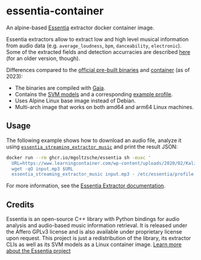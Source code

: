 # essentia-container

An alpine-based [Essentia](https://essentia.upf.edu/) extractor docker container image.

Essentia extractors allow to extract low and high level musical information from audio data (e.g. `average_loudness`, `bpm`, `danceability`, `electronic`).
Some of the extracted fields and detection accurracies are described [here](https://essentia.upf.edu/svm_models/accuracies_v2.1_beta1.html) (for an older version, though).

Differences compared to the [official pre-built binaries](https://essentia.upf.edu/extractors/) and [container](https://github.com/MTG/essentia-docker) (as of 2023):
* The binaries are compiled with [Gaia](https://github.com/MTG/gaia).
* Contains the [SVM models](https://essentia.upf.edu/svm_models/) and a corresponding [example profile](./profile.yaml).
* Uses Alpine Linux base image instead of Debian.
* Multi-arch image that works on both amd64 and arm64 Linux machines.

## Usage

The following example shows how to download an audio file, analyze it using [`essentia_streaming_extractor_music`](https://essentia.upf.edu/streaming_extractor_music.html) and print the result JSON:
```sh
docker run --rm ghcr.io/mgoltzsche/essentia sh -euxc '
  URL=https://www.learningcontainer.com/wp-content/uploads/2020/02/Kalimba.mp3
  wget -qO input.mp3 $URL
  essentia_streaming_extractor_music input.mp3 - /etc/essentia/profile.yaml'
```

For more information, see the [Essentia Extractor documentation](https://essentia.upf.edu/extractors_out_of_box.html#extractors).

## Credits

Essentia is an open-source C++ library with Python bindings for audio analysis and audio-based music information retrieval.
It is released under the Affero GPLv3 license and is also available under proprietary license upon request.
This project is just a redistribution of the library, its extractor CLIs as well as its SVM models as a Linux container image.
[Learn more about the Essentia project](http://essentia.upf.edu)
